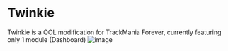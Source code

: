 # Twinkie
Twinkie is a QOL modification for TrackMania Forever, currently featuring only 1 module (Dashboard)
![image](https://github.com/user-attachments/assets/eb555ec6-9cd4-4ef4-8df3-e632492fcebf)
